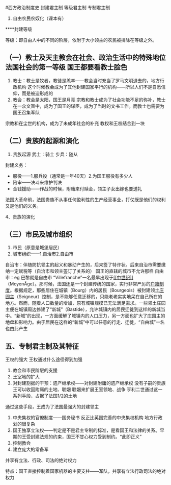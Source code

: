 #西方政治制度史 
封建君主制
等级君主制
专制君主制

1. 自由农民农奴化（课本有）

****封建等级

等级：即自由人中的不同的阶层，依附于大小领主的农民被排除在等级之外。

## （一）教士及天主教会在社会、政治生活中的特殊地位   法国社会的第一等级   国王都要看教士脸色

1. 教士：教士是牧者，教徒是羔羊——教会当时充当了罗马文明退去的，地方行政机构  这个时候教会成为了其他封建国家平行的机构——所以人们不是自愿信仰，而是被迫形成的
2. 教会：教会是太阳，国王是月亮
宗教和教士成为了社会功能不足的弥补，教士在一众文盲中，成为了国王的谋臣，成为了当时的文书工作。而教士也需要为国王召集军队

宗教和在尘世的机构，成为了未成年社会的补充     教权和王权结合到一块

## （二）贵族的起源和演化

1. 贵族起源
武士：骑士
步兵：随从

封建义务：
+ 服役——1.服兵役（通常是一年40天）2.为国王服役有多少人
+ 陪审——决斗来维护判决
+ 金钱援助——作战的时候，附庸来付赎金，领主子女出嫁也要送礼

法国大革命前，法国贵族不从事任何盈利性的生产经营事业，打仗既是他们的权利又是他们的义务。

4、贵族的演化

## （三）市民及城市组织

1. 市民（原意是城堡居民）
2. 城市组织——1.自治市2.自由市

自治市：伴随防抗领主的起义和暴动产生的，后来签了特许状。后来自治市需要缴纳一定赋税等（自治市和领主签订了关系的）     国王的直辖的城市不允许那样
自由市：eg 巴黎就是自由市
“Villefranche”一名最早出现于[[[中世纪]]](https://baike.baidu.com/item/%E4%B8%AD%E4%B8%96%E7%BA%AA?fromModule=lemma_inlink)（MoyenÂge）。那时候，法国还是一个封建传统的国家，实行非常严厉的[户籍制度](https://baike.baidu.com/item/%E6%88%B7%E7%B1%8D%E5%88%B6%E5%BA%A6?fromModule=lemma_inlink)。根据规定，那些居住在城镇（Bourg）内的居民（Bourgeois）被封建领土[庄园主](https://baike.baidu.com/item/%E5%BA%84%E5%9B%AD%E4%B8%BB?fromModule=lemma_inlink)（Seigneur）控制，是不能够任意迁移的，只能老老实实地呆在自己所在的地方。然而，随着人口数量的增加，原有城镇规模已无法满足需求。一些领土庄园主便在城镇周边修建了“新城”（Bastide），允许城镇内的居民迁徙到这样的新城当中。“新城”的出现，一方面缓解了城镇内的人口压力，另一方面也扩大了庄园主的地盘和影响力。由于居民在这样的“新城”中可以任意的行走、迁徙，“自由城”一名也由此产生

## 五、专制君主制及其特征
王权的强大
王权通过什么途径得到加强

1. 教会和市民阶层的支援   
2. 王室地的扩大
3. 对封建割据的干预：遗产继承权——对封建附庸的遗产继承权   没有子嗣的贵族  王可以收回附庸的土地、联姻  联姻来扩展王室领地、战争   亨利二世通过这一系列手段，占据了法国1/2的土地

通过这些手段，王成为了法国最强大的封建领主

1. 中央集权的官僚制度——国务秘书   反正比英国完善的中央集权机构   地方行政划的很复杂
2. 国王独享立法权——判定是不是君主专制的标准，是看国王和法律的关系。早期的王受封建法规的约束，国王不甘心权力受到制约。“此即正义”
3. 控制教会
4. 建立庞大的常备军

并享有立法、行政、司法的绝对权力

特点：国王直接控制着国家机器的主要支柱——军队，并享有立法行政司法的绝对权力





